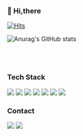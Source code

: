 ### 👋 Hi,there 
  
[![Hits](https://hits.sh/github.com/abi-hong.svg?view=today-total&color=80b3fc&labelColor=114afa)](https://hits.sh/github.com/abi-hong/) 
  
![Anurag's GitHub stats](https://github-readme-stats.vercel.app/api?username=abi-hong&show_icons=true&theme=radical&count_private=true)
  
  </br> 
  </br> 

### Tech Stack
<img src="https://img.shields.io/badge/HTML5-E34F26?style=flat&logo=HTML5&logoColor=white" />
<img src="https://img.shields.io/badge/CSS3-1572B6?style=flat&logo=CSS3&logoColor=white" />
<img src="https://img.shields.io/badge/Javascript-F7DF1E?style=flat-square&logo=Javascript&logoColor=white"/> 
<img src="https://img.shields.io/badge/React-61DAFB?style=flat-square&logo=React&logoColor=white"/>
<img src="https://img.shields.io/badge/Java-007396?style=flat&logo=Java&logoColor=white" />
<img src="https://img.shields.io/badge/Spring-6DB33F?style=flat&logo=Spring&logoColor=white" />
<img src="https://img.shields.io/badge/MySQL-4479A1?style=flat&logo=MySQL&logoColor=white" />

### Contact
<a href="mailto:flffjakfwm20@gmail.com" target="_blank"><img src="https://img.shields.io/badge/Gmail-EA4335?style=flat-square&logo=Gmail&logoColor=white"/></a>
<a href="[https://velog.io/@ilmerry](https://velog.io/@heesoo)" target="_blank"><img src="https://img.shields.io/badge/Velog-20c997?style=flat-square&logo=Vimeo&logoColor=white"/></a>
